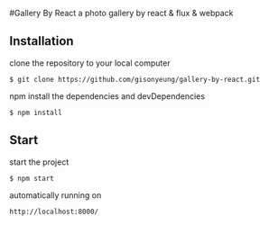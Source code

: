 
#Gallery By React
a photo gallery by react & flux & webpack

## Installation

clone the repository to your local computer

```
$ git clone https://github.com/gisonyeung/gallery-by-react.git
```

npm install the dependencies and devDependencies

```
$ npm install
```

## Start

start the project

```
$ npm start
```

automatically running on
```
http://localhost:8000/
```

